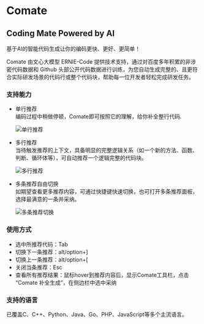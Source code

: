 # Comate
## Coding Mate Powered by AI

基于AI的智能代码生成让你的编码更快、更好、更简单！

Comate 由文心大模型 ERNIE-Code 提供技术支持，通过对百度多年积累的非涉密代码数据和 Github 头部公开代码数据进行训练，为您自动生成完整的、且更符合实际研发场景的代码行或整个代码块，帮助每一位开发者轻松完成研发任务。

### 支持能力
- 单行推荐  
  编码过程中稍做停顿，Comate即可按照它的理解，给你补全整行代码.
  
  ![单行推荐](https://baidu-ide.cdn.bcebos.com/comate/images/demo-single-line.gif)

- 多行推荐  
  当待触发推荐的上下文，具备明显的完整逻辑关系（如一个新的方法、函数、判断、循环体等），可自动推荐一个逻辑完整的代码块。
  
  ![多行推荐](https://baidu-ide.cdn.bcebos.com/comate/images/demo-multi-line.gif)

- 多条推荐自由切换  
  如期望查看更多推荐内容，可通过快捷键快速切换，也可打开多条推荐面板，选择最满意的一条并采纳。
  
  ![多条推荐切换](https://baidu-ide.cdn.bcebos.com/comate/images/idea-multi.gif)

### 使用方式
- 选中所推荐代码：Tab
- 切换下一条推荐：alt/option+]
- 切换上一条推荐：alt/option+[
- 关闭当条推荐：Esc
- 查看所有推荐结果：鼠标hover到推荐内容后，显示Comate工具栏，点击 “Comate 补全生成”，在侧边栏中选中采纳

### 支持的语言
已覆盖C、C++、Python、Java、Go、PHP、JavaScript等多个主流语言。
